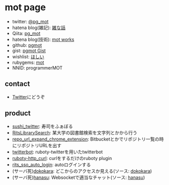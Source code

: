 
# mot page
- twitter: [@pg_mot](https://twitter.com/pg_mot)
- hatena blog(雑記): [雑な話](http://programmermot.hatenablog.com)
- Qiita: [pg_mot](http://qiita.com/pg_mot)
- hatena blog(技術): [mot works](http://pgmot.hatenablog.com)
- github: [pgmot](https://github.com/pgmot)
- gist: [pgmot Gist](https://gist.github.com/pgmot)
- wishlist: [ほしい](http://www.amazon.co.jp/registry/wishlist/3DXESHIQTKZY3)
- rubygems: [mot](https://rubygems.org/profiles/mot)
- NNID: programmerMOT

## contact
- [Twitter](https://twitter.com/pg_mot)にどうぞ

## product
- [sushi\_twitter](https://github.com/pgmot/sushi_twitter): 寿司をふぁぼる
- [RitsLibrarySearch](https://github.com/pgmot/RitsLibrarySearch): 某大学の図書館検索を文字列とかから行う
- [repo\_url\_expand\_chrome\_extension](https://github.com/pgmot/repo_url_expand_chrome_extension): Bitbucketとかでリポジトリ一覧の時にリポジトリURLを出す
- [twitterbot](https://github.com/pgmot/twitterbot): ruboty-twitterを用いたtwitterbot
- [ruboty-http\_curl](https://github.com/pgmot/ruboty-http_curl): curlをするだけのruboty plugin
- [rits\_sso\_auto\_login](https://github.com/pgmot/rits_sso_auto_login): autoログインする
- (サーバ死)[dokokara](https://dokokara.app.pgmot.com/): どこからのアクセスか見える(ソース: [dokokara](https://github.com/pgmot/dokokara))
- (サーバ死)[hanasu](http://hanasu.app.pgmot.com/): Websocketで適当なチャット(ソース: [hanasu](https://github.com/pgmot/hanasu))
